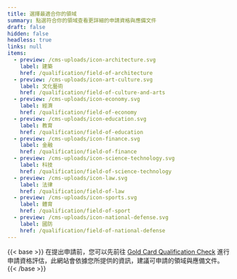 ```yaml
---
title: 選擇最適合你的領域
summary: 點選符合你的領域查看更詳細的申請資格與應備文件
draft: false
hidden: false
headless: true
links: null
items:
  - preview: /cms-uploads/icon-architecture.svg
    label: 建築
    href: /qualification/field-of-architecture
  - preview: /cms-uploads/icon-art-culture.svg
    label: 文化藝術
    href: /qualification/field-of-culture-and-arts
  - preview: /cms-uploads/icon-economy.svg
    label: 經濟
    href: /qualification/field-of-economy
  - preview: /cms-uploads/icon-education.svg
    label: 教育
    href: /qualification/field-of-education
  - preview: /cms-uploads/icon-finance.svg
    label: 金融
    href: /qualification/field-of-finance
  - preview: /cms-uploads/icon-science-technology.svg
    label: 科技
    href: /qualification/field-of-science-technology
  - preview: /cms-uploads/icon-law.svg
    label: 法律
    href: /qualification/field-of-law
  - preview: /cms-uploads/icon-sports.svg
    label: 體育
    href: /qualification/field-of-sport
  - preview: /cms-uploads/icon-national-defense.svg
    label: 國防
    href: /qualification/field-of-national-defense
---
```

{{< base >}}
在提出申請前，您可以先前往 [Gold Card Qualification Check](/zh/apply/step-1/) 進行申請資格評估，此網站會依據您所提供的資訊，建議可申請的領域與應備文件。
{{< /base >}}
